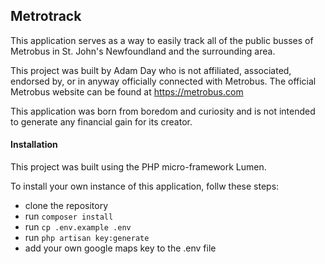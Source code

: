 ## Metrotrack

This application serves as a way to easily track all of the public busses of Metrobus in St. John's Newfoundland and the surrounding area. 

This project was built by Adam Day who is not affiliated, associated, endorsed by, or in anyway officially connected with Metrobus. The official Metrobus website can be found at https://metrobus.com

This application was born from boredom and curiosity and is not intended to generate any financial gain for its creator.

#### Installation

This project was built using the PHP micro-framework Lumen.

To install your own instance of this application, follw these steps:

- clone the repository
- run `composer install`
- run `cp .env.example .env`
- run `php artisan key:generate`
- add your own google maps key to the .env file
